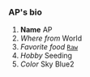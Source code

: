 ### AP's bio

1. **Name**  AP
2. *Where from*  World
  1. *Favorite food* [`Raw`](http://www.raw.com)
  2. *Hobby* Seeding
  3. *Color* Sky Blue2
